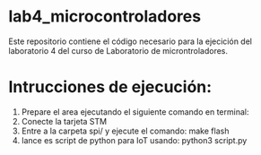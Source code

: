 # lab4_microcontroladores
Este repositorio contiene el código necesario para la ejecición del laboratorio 4 del curso de Laboratorio de microntroladores.

# Intrucciones de ejecución:
1. Prepare el area ejecutando el siguiente comando en terminal:
        <!source setup.csh>
2. Conecte la tarjeta STM
3. Entre a la carpeta spi/ y ejecute el comando:
        make flash
4. lance es script de python para IoT usando:
        python3 script.py
